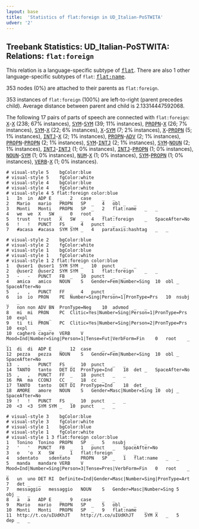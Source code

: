 ```yaml
---
layout: base
title:  'Statistics of flat:foreign in UD_Italian-PoSTWITA'
udver: '2'
---
```


## Treebank Statistics: UD_Italian-PoSTWITA: Relations: `flat:foreign`

This relation is a language-specific subtype of <tt><a href="it_postwita-dep-flat.html">flat</a></tt>.
There are also 1 other language-specific subtypes of `flat`: <tt><a href="it_postwita-dep-flat-name.html">flat:name</a></tt>.

353 nodes (0%) are attached to their parents as `flat:foreign`.

353 instances of `flat:foreign` (100%) are left-to-right (parent precedes child).
Average distance between parent and child is 2.13314447592068.

The following 17 pairs of parts of speech are connected with `flat:foreign`: <tt><a href="it_postwita-pos-X.html">X</a></tt>-<tt><a href="it_postwita-pos-X.html">X</a></tt> (238; 67% instances), <tt><a href="it_postwita-pos-SYM.html">SYM</a></tt>-<tt><a href="it_postwita-pos-SYM.html">SYM</a></tt> (39; 11% instances), <tt><a href="it_postwita-pos-PROPN.html">PROPN</a></tt>-<tt><a href="it_postwita-pos-X.html">X</a></tt> (26; 7% instances), <tt><a href="it_postwita-pos-SYM.html">SYM</a></tt>-<tt><a href="it_postwita-pos-X.html">X</a></tt> (22; 6% instances), <tt><a href="it_postwita-pos-X.html">X</a></tt>-<tt><a href="it_postwita-pos-SYM.html">SYM</a></tt> (7; 2% instances), <tt><a href="it_postwita-pos-X.html">X</a></tt>-<tt><a href="it_postwita-pos-PROPN.html">PROPN</a></tt> (5; 1% instances), <tt><a href="it_postwita-pos-INTJ.html">INTJ</a></tt>-<tt><a href="it_postwita-pos-X.html">X</a></tt> (2; 1% instances), <tt><a href="it_postwita-pos-PROPN.html">PROPN</a></tt>-<tt><a href="it_postwita-pos-ADV.html">ADV</a></tt> (2; 1% instances), <tt><a href="it_postwita-pos-PROPN.html">PROPN</a></tt>-<tt><a href="it_postwita-pos-PROPN.html">PROPN</a></tt> (2; 1% instances), <tt><a href="it_postwita-pos-SYM.html">SYM</a></tt>-<tt><a href="it_postwita-pos-INTJ.html">INTJ</a></tt> (2; 1% instances), <tt><a href="it_postwita-pos-SYM.html">SYM</a></tt>-<tt><a href="it_postwita-pos-NOUN.html">NOUN</a></tt> (2; 1% instances), <tt><a href="it_postwita-pos-INTJ.html">INTJ</a></tt>-<tt><a href="it_postwita-pos-INTJ.html">INTJ</a></tt> (1; 0% instances), <tt><a href="it_postwita-pos-INTJ.html">INTJ</a></tt>-<tt><a href="it_postwita-pos-PROPN.html">PROPN</a></tt> (1; 0% instances), <tt><a href="it_postwita-pos-NOUN.html">NOUN</a></tt>-<tt><a href="it_postwita-pos-SYM.html">SYM</a></tt> (1; 0% instances), <tt><a href="it_postwita-pos-NUM.html">NUM</a></tt>-<tt><a href="it_postwita-pos-X.html">X</a></tt> (1; 0% instances), <tt><a href="it_postwita-pos-SYM.html">SYM</a></tt>-<tt><a href="it_postwita-pos-PROPN.html">PROPN</a></tt> (1; 0% instances), <tt><a href="it_postwita-pos-VERB.html">VERB</a></tt>-<tt><a href="it_postwita-pos-X.html">X</a></tt> (1; 0% instances).


~~~ conllu
# visual-style 5	bgColor:blue
# visual-style 5	fgColor:white
# visual-style 4	bgColor:blue
# visual-style 4	fgColor:white
# visual-style 4 5 flat:foreign	color:blue
1	In	in	ADP	E	_	2	case	_	_
2	Mario	mario	PROPN	SP	_	4	obl	_	_
3	Monti	Monti	PROPN	SP	_	2	flat:name	_	_
4	we	we	X	SW	_	0	root	_	_
5	trust	trust	X	SW	_	4	flat:foreign	_	SpaceAfter=No
6	!	!	PUNCT	FS	_	4	punct	_	_
7	#acasa	#acasa	SYM	SYM	_	4	parataxis:hashtag	_	_

~~~


~~~ conllu
# visual-style 2	bgColor:blue
# visual-style 2	fgColor:white
# visual-style 1	bgColor:blue
# visual-style 1	fgColor:white
# visual-style 1 2 flat:foreign	color:blue
1	@user1	@user1	SYM	SYM	_	10	punct	_	_
2	@user2	@user2	SYM	SYM	_	1	flat:foreign	_	_
3	-	-	PUNCT	FB	_	10	punct	_	_
4	amica	amico	NOUN	S	Gender=Fem|Number=Sing	10	obl	_	SpaceAfter=No
5	,	,	PUNCT	FF	_	4	punct	_	_
6	io	io	PRON	PE	Number=Sing|Person=1|PronType=Prs	10	nsubj	_	_
7	non	non	ADV	BN	PronType=Neg	10	advmod	_	_
8	mi	mi	PRON	PC	Clitic=Yes|Number=Sing|Person=1|PronType=Prs	10	expl	_	_
9	ti	ti	PRON	PC	Clitic=Yes|Number=Sing|Person=2|PronType=Prs	10	expl	_	_
10	cagherò	cagare	VERB	V	Mood=Ind|Number=Sing|Person=1|Tense=Fut|VerbForm=Fin	0	root	_	_
11	di	di	ADP	E	_	12	case	_	_
12	pezza	pezza	NOUN	S	Gender=Fem|Number=Sing	10	obl	_	SpaceAfter=No
13	.	.	PUNCT	FS	_	10	punct	_	_
14	TANTO	tanto	DET	DI	PronType=Ind	18	det	_	SpaceAfter=No
15	,	,	PUNCT	FF	_	18	punct	_	_
16	MA	ma	CCONJ	CC	_	18	cc	_	_
17	TANTO	tanto	DET	DI	PronType=Ind	18	det	_	_
18	AMORE	amore	NOUN	S	Gender=Masc|Number=Sing	10	obj	_	SpaceAfter=No
19	!	!	PUNCT	FS	_	10	punct	_	_
20	<3	<3	SYM	SYM	_	10	punct	_	_

~~~


~~~ conllu
# visual-style 3	bgColor:blue
# visual-style 3	fgColor:white
# visual-style 1	bgColor:blue
# visual-style 1	fgColor:white
# visual-style 1 3 flat:foreign	color:blue
1	Tonino	Tonino	PROPN	SP	_	5	nsubj	_	_
2	'	'	PUNCT	FB	_	1	punct	_	SpaceAfter=No
3	o	'o	X	SW	_	1	flat:foreign	_	_
4	sdentato	sdentato	PROPN	SP	_	1	flat:name	_	_
5	manda	mandare	VERB	V	Mood=Ind|Number=Sing|Person=3|Tense=Pres|VerbForm=Fin	0	root	_	_
6	un	uno	DET	RI	Definite=Ind|Gender=Masc|Number=Sing|PronType=Art	7	det	_	_
7	messaggio	messaggio	NOUN	S	Gender=Masc|Number=Sing	5	obj	_	_
8	a	a	ADP	E	_	9	case	_	_
9	Mario	mario	PROPN	SP	_	5	obl	_	_
10	Monti	Monti	PROPN	SP	_	9	flat:name	_	_
11	http://t.co/uIUdKhJT	http://t.co/uIUdKhJT	SYM	X	_	5	dep	_	_

~~~


